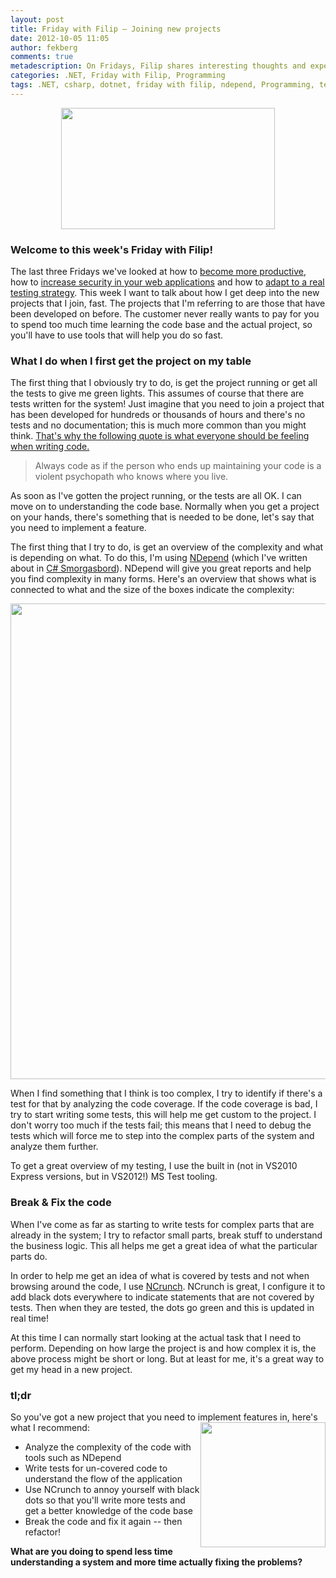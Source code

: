 ```yaml
---
layout: post
title: Friday with Filip – Joining new projects
date: 2012-10-05 11:05
author: fekberg
comments: true
metadescription: On Fridays, Filip shares interesting thoughts and experience that hopefully will lead to interesting discussions. Enjoy Friday with Filip!
categories: .NET, Friday with Filip, Programming
tags: .NET, csharp, dotnet, friday with filip, ndepend, Programming, testing, unit testing
---
```

<img src="http://cdn.filipekberg.se/fekberg-blog/wp-content/uploads/2012/09/FridayWithFili.png" alt="" title="Friday with Filip" style="display: block;   margin-left: auto;   margin-right: auto;" width="342" height="194" class="aligncenter size-full wp-image-1016" />

<h3>Welcome to this week's Friday with Filip!</h3>
The last three Fridays we've looked at how to <a href="http://www.filipekberg.se/2012/09/28/friday-with-filip-being-productive/">become more productive</a>, how to <a href="http://www.filipekberg.se/2012/09/21/friday-with-filip-do-you-care-about-web-security/">increase security in your web applications</a> and how to <a href="http://www.filipekberg.se/2012/09/14/friday-with-filip-do-you-use-a-decent-testing-strategy/">adapt to a real testing strategy</a>. This week I want to talk about how I get deep into the new projects that I join, fast. The projects that I'm referring to are those that have been developed on before. The customer never really wants to pay for you to spend too much time learning the code base and the actual project, so you'll have to use tools that will help you do so fast.<!--excerpt-->

<h3>What I do when I first get the project on my table</h3>
The first thing that I obviously try to do, is get the project running or get all the tests to give me green lights. This assumes of course that there are tests written for the system! Just imagine that you need to join a project that has been developed for hundreds or thousands of hours and there's no tests and no documentation; this is much more common than you might think. <a href="http://c2.com/cgi/wiki?CodeForTheMaintainer">That's why the following quote is what everyone should be feeling when writing code.</a>

<blockquote>Always code as if the person who ends up maintaining your code is a violent psychopath who knows where you live.</blockquote>

As soon as I've gotten the project running, or the tests are all OK. I can move on to understanding the code base. Normally when you get a project on your hands, there's something that is needed to be done, let's say that you need to implement a feature.

The first thing that I try to do, is get an overview of the complexity and what is depending on what. To do this, I'm using <a href="http://www.filipekberg.se/2012/05/31/ndepend-v4-has-finally-arrived/">NDepend</a> (which I've written about in <a href="http://amazon.com/C-Smorgasbord-Filip-Ekberg/dp/1468152106/">C# Smorgasbord</a>). NDepend will give you great reports and help you find complexity in many forms. Here's an overview that shows what is connected to what and the size of the boxes indicate the complexity:

<a href="http://cdn.filipekberg.se/fekberg-blog/wp-content/uploads/2012/05/NDepend1.png"><img src="http://cdn.filipekberg.se/fekberg-blog/wp-content/uploads/2012/05/NDepend1-1024x723.png" alt="" title="NDepend analyze of ASP.NET Web Stack" width="761" class="aligncenter size-large wp-image-838" /></a>

When I find something that I think is too complex, I try to identify if there's a test for that by analyzing the code coverage. If the code coverage is bad, I try to start writing some tests, this will help me get custom to the project. I don't worry too much if the tests fail; this means that I need to debug the tests which will force me to step into the complex parts of the system and analyze them further.

To get a great overview of my testing, I use the built in (not in VS2010 Express versions, but in VS2012!) MS Test tooling.

<h3>Break & Fix the code</h3>
When I've come as far as starting to write tests for complex parts that are already in the system; I try to refactor small parts, break stuff to understand the business logic. This all helps me get a great idea of what the particular parts do.

In order to help me get an idea of what is covered by tests and not when browsing around the code, I use <a href="http://www.ncrunch.net/">NCrunch</a>. NCrunch is great, I configure it to add black dots everywhere to indicate statements that are not covered by tests. Then when they are tested, the dots go green and this is updated in real time!

At this time I can normally start looking at the actual task that I need to perform. Depending on how large the project is and how complex it is, the above process might be short or long. But at least for me, it's a great way to get my head in a new project.

<h3>tl;dr</h3>
So you've got a new project that you need to implement features in, here's what I recommend:
<img src="http://cdn.filipekberg.se/fekberg-blog/wp-content/uploads/2012/10/fixit.jpg" alt="" title="fixit" width="200" style="float: right;"  class="alignnone size-full wp-image-1354" />
<ul>
	<li>Analyze the complexity of the code with tools such as NDepend</li>
	<li>Write tests for un-covered code to understand the flow of the application</li>
	<li>Use NCrunch to annoy yourself with black dots so that you'll write more tests and get a better knowledge of the code base</li>
	<li>Break the code and fix it again -- then refactor!</li>
</ul>

<strong>What are you doing to spend less time understanding a system and more time actually fixing the problems?</strong>
